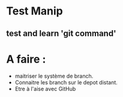 # Test Manip

## test and learn 'git command'

# A faire : 
- maitriser le système de branch.
- Connaitre les branch sur le depot distant.
- Etre à l'aise avec GitHub
